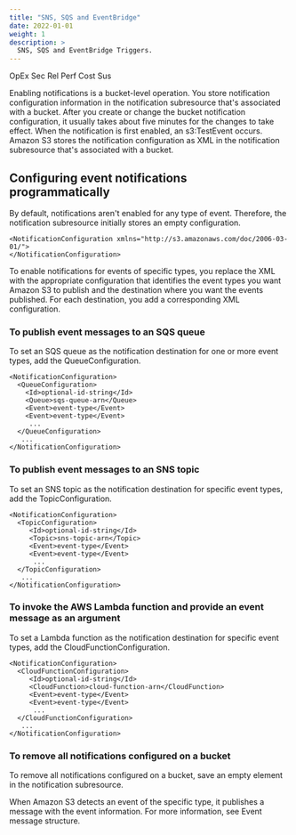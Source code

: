 ```yaml
---
title: "SNS, SQS and EventBridge"
date: 2022-01-01
weight: 1 
description: >
  SNS, SQS and EventBridge Triggers.
---
```

<span class=opex-off>OpEx</span>
<span class=sec-off>Sec</span>
<span class=rel-sec>Rel</span>
<span class=perf-on>Perf</span>
<span class=cost-off>Cost</span>
<span class=sus-off>Sus</span>

Enabling notifications is a bucket-level operation. You store notification configuration information in the notification subresource that's associated with a bucket. After you create or change the bucket notification configuration, it usually takes about five minutes for the changes to take effect. When the notification is first enabled, an s3:TestEvent occurs. Amazon S3 stores the notification configuration as XML in the notification subresource that's associated with a bucket. 

## Configuring event notifications programmatically
By default, notifications aren't enabled for any type of event. Therefore, the notification subresource initially stores an empty configuration.

```
<NotificationConfiguration xmlns="http://s3.amazonaws.com/doc/2006-03-01/"> 
</NotificationConfiguration>
```

To enable notifications for events of specific types, you replace the XML with the appropriate configuration that identifies the event types you want Amazon S3 to publish and the destination where you want the events published. For each destination, you add a corresponding XML configuration.

### To publish event messages to an SQS queue
To set an SQS queue as the notification destination for one or more event types, add the QueueConfiguration.
```
<NotificationConfiguration>
  <QueueConfiguration>
    <Id>optional-id-string</Id>
    <Queue>sqs-queue-arn</Queue>
    <Event>event-type</Event>
    <Event>event-type</Event>
     ...
  </QueueConfiguration>
   ...
</NotificationConfiguration>
```

### To publish event messages to an SNS topic
To set an SNS topic as the notification destination for specific event types, add the TopicConfiguration.
```
<NotificationConfiguration>
  <TopicConfiguration>
     <Id>optional-id-string</Id>
     <Topic>sns-topic-arn</Topic>
     <Event>event-type</Event>
     <Event>event-type</Event>
      ...
  </TopicConfiguration>
   ...
</NotificationConfiguration>
```

### To invoke the AWS Lambda function and provide an event message as an argument
To set a Lambda function as the notification destination for specific event types, add the CloudFunctionConfiguration.
```
<NotificationConfiguration>
  <CloudFunctionConfiguration>   
     <Id>optional-id-string</Id>   
     <CloudFunction>cloud-function-arn</CloudFunction>        
     <Event>event-type</Event>      
     <Event>event-type</Event>      
      ...  
  </CloudFunctionConfiguration>
   ...
</NotificationConfiguration>
```
### To remove all notifications configured on a bucket
To remove all notifications configured on a bucket, save an empty <NotificationConfiguration/> element in the notification subresource.

When Amazon S3 detects an event of the specific type, it publishes a message with the event information. For more information, see Event message structure.
